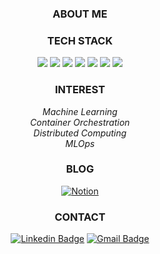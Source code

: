 <div align=center>

### **ABOUT ME**




### **TECH STACK**
<!--
<img src="https://img.shields.io/badge/스킬이름-배경색상코드.svg?&style=for-the-badge&logo=로고이름&logoColor=로고색상"/></a>
-->

<img src="https://img.shields.io/badge/Python-3776AB.svg?&style=for-the-badge&logo=Python&logoColor=white"/></a>
<img src="https://img.shields.io/badge/Kubernetes-326CE5.svg?&style=for-the-badge&logo=Kubernetes&logoColor=white"/></a>
<img src="https://img.shields.io/badge/apacheairflow-017CEE.svg?&style=for-the-badge&logo=apacheairflow&logoColor=white"/></a>
<img src="https://img.shields.io/badge/C++-00599C.svg?&style=for-the-badge&logo=C++&logoColor=white"/></a>
<img src="https://img.shields.io/badge/Go-00ADD8.svg?&style=for-the-badge&logo=Go&logoColor=white"/></a>
<img src="https://img.shields.io/badge/mysql-4479A1.svg?&style=for-the-badge&logo=mysql&logoColor=white"/></a>
<img src="https://img.shields.io/badge/git-F05032.svg?&style=for-the-badge&logo=git&logoColor=white"/></a>
</br>


### INTEREST

*Machine Learning*</br>
*Container Orchestration*</br>
*Distributed Computing*</br>
*MLOps*
</br>


### BLOG

[![Notion](https://img.shields.io/badge/Notion-%23000000.svg?style=for-the-badge&logo=notion&logoColor=white)](https://crystalline-ferryboat-8cf.notion.site/ab445935e22f41799f59016930fb15c2?v=c43c88bc7781435e998c801e049451e7&pvs=4)
</br>


### CONTACT
[![Linkedin Badge](https://img.shields.io/badge/-LinkedIn-blue?style=for-the-badge&logo=Linkedin&logoColor=white&link=https://www.linkedin.com/in/kang-uk-seo-7a81b3143/)](https://www.linkedin.com/in/kang-uk-seo-7a81b3143/)
[![Gmail Badge](https://img.shields.io/badge/Gmail-d14836?style=for-the-badge&logo=Gmail&logoColor=white&link=mailto:kanguk.seo12@gmail.com)](mailto:kanguk.seo12@gmail.com)

</div>

<!--
**kuseo/kuseo** is a ✨ _special_ ✨ repository because its `README.md` (this file) appears on your GitHub profile.

Here are some ideas to get you started:

- 🔭 I’m currently working on ...
- 🌱 I’m currently learning ...
- 👯 I’m looking to collaborate on ...
- 🤔 I’m looking for help with ...
- 💬 Ask me about ...
- 📫 How to reach me: ...
- 😄 Pronouns: ...
- ⚡ Fun fact: ...
-->
